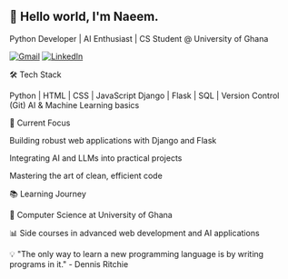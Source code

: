 ## 👋 Hello world, I'm Naeem.
Python Developer | AI Enthusiast | CS Student @ University of Ghana


[![Gmail](https://img.shields.io/badge/Gmail-D14836?style=for-the-badge&logo=gmail&logoColor=white)](mailto:naeemabdulaziz202@gmail.com)
[![LinkedIn](https://img.shields.io/badge/LinkedIn-0077B5?style=for-the-badge&logo=linkedin&logoColor=white)](https://www.linkedin.com/in/naeem-abdul-aziz-3b719223a/)

<!--
**naeemAbdul-Aziz/naeemAbdul-Aziz** is a ✨ _special_ ✨ repository because its `README.md` (this file) appears on your GitHub profile.

Here are some ideas to get you started:
🚀 About Me
- 💻 Crafting code and building the future, one line at a time. 
- 🌱 Currenlty diving deep into Django and Data science.
- 🔍 Exploring the world of AI and LLMs and their applications.
- 🤔 I’m looking for help with ...
- 💬 Ask me about Python, LLMs and Data science.
- 📫 How to reach me: naeemabdulaziz202@gmail.com
- 😄 Him/He
- ⚡ Fun fact: When I'm not coding, you'll find me at the gym!
-->

🛠️ Tech Stack


Python | HTML | CSS | JavaScript
Django | Flask |
SQL | Version Control (Git)
AI & Machine Learning basics


🔭 Current Focus

Building robust web applications with Django and Flask

Integrating AI and LLMs into practical projects

Mastering the art of clean, efficient code


📚 Learning Journey

🏫 Computer Science at University of Ghana 

📊 Side courses in advanced web development and AI applications


💡 "The only way to learn a new programming language is by writing programs in it." - Dennis Ritchie
